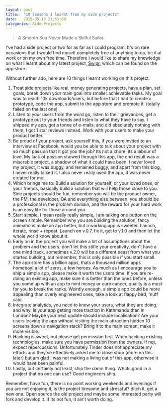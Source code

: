 ```yaml
---
layout: post
title:  "10 lessons I learnt from my side projects"
date:   2015-05-13 21:51:00
categories: Side-Projects
---
```


> A Smooth Sea Never Made a Skilful Sailor.


I've had a side project or two for as far as I could program. It's on rare occasions that I would find myself completely free of anything to do, be it at work or on my own free time. Therefore I would like to share my knowledge on what I learnt about my latest project, [Swipr](http://www.google.com), which can be found on the app store.

Without further ado, here are 10 things I learnt working on this project.

1. Treat side projects like real, money generating projects, have a plan, set goals, break down your main goal into smaller achievable tasks. My goal was to reach 10k downloads/users, but before that I had to create a prototype, code the app, submit to the app store and promote it. (totally failed on the last one)
2. Listen to your users from the word go, listen to their grievances, get a prototype out to your friends and listen to what they have to say. I shipped my app, got a tonne of e-mails, and did absolutely nothing with them, I got 1 star reviews instead. Work with your users to make your product better.
3. Be proud of your project, ask yourself this, if you were invited to an interview at Facebook, would you be able to talk about your project with so much passion that it got you the job? Its not a chore, its a labour of love. My lack of passion showed through this app, the end result was a miserable project, a shadow of what it could have been. I never loved my project, it was buggy, and remained buggy, and apart from this blog, I never really talked it. I also never really used the app, it was never created for me.
4. Which brings me to: Build a solution for yourself, or your loved ones, or your friends, basically build a solution that will help those close to you. Side projects should be fun, remember you will be the product owner, the PM, the developer, QA and everything else between, you should be a professional in the problem domain, and the reward for your hard work is an easy life for those around you.
5. Start simple, I mean really really simple, I am talking one button on the screen simple. Remember why you are building the solution, fancy animations make an app better, but a working app is sweeter. Launch, iterate, rinse + repeat. Launch on v.0.7, fix it, get to v.1.0 and then let the whole world know about it.
6. Early on in the project you will make a lot of assumptions about the problem and the users, don't let this stifle your creativity, don't have a one mind track, sometimes v.2.0 will be a different beast from what you started building, but remember, this is only possible if you start small.
7. The app store has a billion apps, thats a thousand million apps homeboy! a lot of zeros, a few heroes. As much as I encourage you to ship a simple app, please make it worth the users time. If you are re-doing an existing app, make sure it is better than the ones before, unless you come up with an app to mint money or cure cancer, quality is a must for you to break the ranks. Weirdly enough, a simple app could be more appealing than overly engineered ones, take a look at flappy bird, 'nuff said.
8. Integrate analytics, you need to know your users, what they are doing, and why. Is your app getting more traction in Kathmandu than in London? Maybe your next update should include localisation? Are your users leaving the app without visiting the main attraction hidden 10 screens down a navigation stack? Bring it to the main screen, make it more visible.
9. Hacking is sweet, but please get permission first. When hacking existing technologies, make sure you have permission from the owners. If not, expect repercussions. Unfortunately Tinder does not appreciate my efforts and they've effectively asked me to close shop (more on this later) but am glad I was not making a living out of this app, otherwise it would have been painful. 
10. Lastly, but certainly not least, ship the damn thing. Whats good in a project that no one can use? Good engineers ship. 

Remember, have fun, there is no point working weekends and evenings if you are not enjoying it, is the project tiresome and stressful? ditch it, get a new one. Open source the old project and maybe some interested party will fork and develop it. If its not fun, it ain't worth doing.